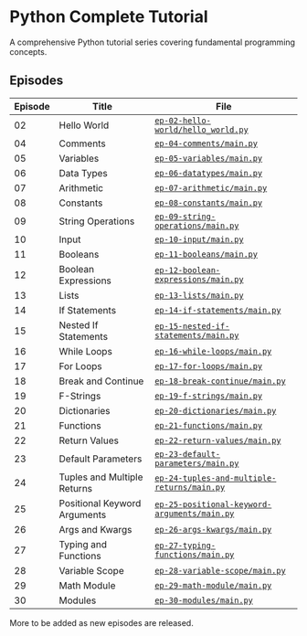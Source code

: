 # Python Complete Tutorial

A comprehensive Python tutorial series covering fundamental programming concepts.

## Episodes

| Episode | Title | File |
|---------|-------|------|
| 02 | Hello World | [`ep-02-hello-world/hello_world.py`](ep-02-hello-world/hello_world.py) |
| 04 | Comments | [`ep-04-comments/main.py`](ep-04-comments/main.py) |
| 05 | Variables | [`ep-05-variables/main.py`](ep-05-variables/main.py) |
| 06 | Data Types | [`ep-06-datatypes/main.py`](ep-06-datatypes/main.py) |
| 07 | Arithmetic | [`ep-07-arithmetic/main.py`](ep-07-arithmetic/main.py) |
| 08 | Constants | [`ep-08-constants/main.py`](ep-08-constants/main.py) |
| 09 | String Operations | [`ep-09-string-operations/main.py`](ep-09-string-operations/main.py) |
| 10 | Input | [`ep-10-input/main.py`](ep-10-input/main.py) |
| 11 | Booleans | [`ep-11-booleans/main.py`](ep-11-booleans/main.py) |
| 12 | Boolean Expressions | [`ep-12-boolean-expressions/main.py`](ep-12-boolean-expressions/main.py) |
| 13 | Lists | [`ep-13-lists/main.py`](ep-13-lists/main.py) |
| 14 | If Statements | [`ep-14-if-statements/main.py`](ep-14-if-statements/main.py) |
| 15 | Nested If Statements | [`ep-15-nested-if-statements/main.py`](ep-15-nested-if-statements/main.py) |
| 16 | While Loops | [`ep-16-while-loops/main.py`](ep-16-while-loops/main.py) |
| 17 | For Loops | [`ep-17-for-loops/main.py`](ep-17-for-loops/main.py) |
| 18 | Break and Continue | [`ep-18-break-continue/main.py`](ep-18-break-continue/main.py) |
| 19 | F-Strings | [`ep-19-f-strings/main.py`](ep-19-f-strings/main.py) |
| 20 | Dictionaries | [`ep-20-dictionaries/main.py`](ep-20-dictionaries/main.py) |
| 21 | Functions | [`ep-21-functions/main.py`](ep-21-functions/main.py) |
| 22 | Return Values | [`ep-22-return-values/main.py`](ep-22-return-values/main.py) |
| 23 | Default Parameters | [`ep-23-default-parameters/main.py`](ep-23-default-parameters/main.py) |
| 24 | Tuples and Multiple Returns | [`ep-24-tuples-and-multiple-returns/main.py`](ep-24-tuples-and-multiple-returns/main.py) |
| 25 | Positional Keyword Arguments | [`ep-25-positional-keyword-arguments/main.py`](ep-25-positional-keyword-arguments/main.py) |
| 26 | Args and Kwargs | [`ep-26-args-kwargs/main.py`](ep-26-args-kwargs/main.py) |
| 27 | Typing and Functions | [`ep-27-typing-functions/main.py`](ep-27-typing-functions/main.py) |
| 28 | Variable Scope | [`ep-28-variable-scope/main.py`](ep-28-variable-scope/main.py) |
| 29 | Math Module | [`ep-29-math-module/main.py`](ep-29-math-module/main.py) |
| 30 | Modules | [`ep-30-modules/main.py`](ep-30-modules/main.py) |

More to be added as new episodes are released.